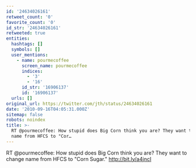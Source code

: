 ```yaml
---
id: '24634026161'
retweet_count: '0'
favorite_count: '0'
id_str: '24634026161'
retweeted: true
entities:
  hashtags: []
  symbols: []
  user_mentions:
    - name: pourmecoffee
      screen_name: pourmecoffee
      indices:
        - '3'
        - '16'
      id_str: '16906137'
      id: '16906137'
  urls: []
original_url: https://twitter.com/jth/status/24634026161
date: '2010-09-16T04:05:31.000Z'
sitemap: false
robots: noindex
title: >-
  RT @pourmecoffee: How stupid does Big Corn think you are? They want to change
  name from HFCS to "Cor…
---
```


RT @pourmecoffee: How stupid does Big Corn think you are? They want to change name from HFCS to "Corn Sugar." http://bit.ly/a4jncI